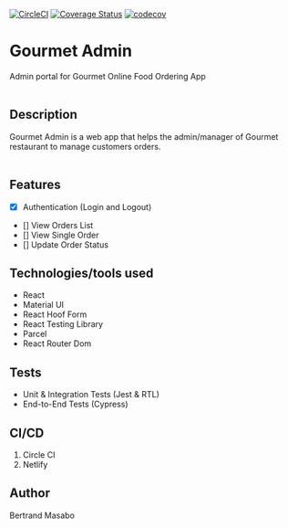 [![CircleCI](https://circleci.com/gh/the22mastermind/gourmet-admin.svg?style=shield)](https://app.circleci.com/pipelines/github/the22mastermind/gourmet-admin?branch=main) [![Coverage Status](https://coveralls.io/repos/github/the22mastermind/gourmet-admin/badge.svg?branch=main)](https://coveralls.io/github/the22mastermind/gourmet-admin?branch=main) [![codecov](https://codecov.io/gh/the22mastermind/gourmet-admin/branch/main/graph/badge.svg?token=G3NH2RPAZJ)](https://codecov.io/gh/the22mastermind/gourmet-admin)

# Gourmet Admin
Admin portal for Gourmet Online Food Ordering App
<br/><br/>

## Description

Gourmet Admin is a web app that helps the admin/manager of Gourmet restaurant to manage customers orders.<br/><br/>

## Features

- [x] Authentication (Login and Logout)
- [] View Orders List
- [] View Single Order
- [] Update Order Status

## Technologies/tools used

- React
- Material UI
- React Hoof Form
- React Testing Library
- Parcel
- React Router Dom

## Tests

- Unit & Integration Tests (Jest & RTL)
- End-to-End Tests (Cypress)

## CI/CD

1. Circle CI
2. Netlify

## Author

Bertrand Masabo
